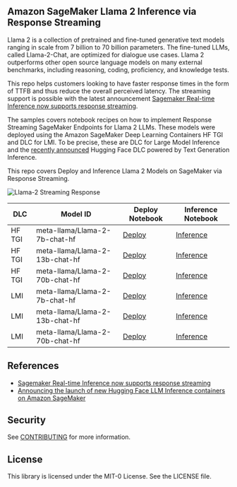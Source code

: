 ## Amazon SageMaker Llama 2 Inference via Response Streaming

Llama 2 is a collection of pretrained and fine-tuned generative text models ranging in scale from 7 billion to 70 billion parameters. The fine-tuned LLMs, called Llama-2-Chat, are optimized for dialogue use cases. Llama 2 outperforms other open source language models on many external benchmarks, including reasoning, coding, proficiency, and knowledge tests.

This repo helps customers looking to have faster response times in the form of TTFB and thus reduce the overall perceived latency. The streaming support is possible with the latest announcement [Sagemaker Real-time Inference now supports response streaming](https://aws.amazon.com/about-aws/whats-new/2023/09/sagemaker-real-time-inference-response-streaming).
 
The samples covers notebook recipes on how to implement Response Streaming SageMaker Endpoints for Llama 2 LLMs.
These models were deployed using the Amazon SageMaker Deep Learning Containers HF TGI and DLC for LMI.
To be precise, these are DLC for Large Model Inference and the [recently announced](https://aws.amazon.com/blogs/machine-learning/announcing-the-launch-of-new-hugging-face-llm-inference-containers-on-amazon-sagemaker/) Hugging Face DLC powered by Text Generation Inference.

This repo covers Deploy and Inference Llama 2 Models on SageMaker via Response Streaming.

![Llama-2 Streaming Response](https://github.com/windson/amazon-sagemaker-llama2-response-streaming-recipes/assets/1826682/4ebe0e47-1f46-4c1c-80d6-5239035de80a)

| DLC | Model ID | Deploy Notebook | Inference Notebook |
| --- | --- | --- | --- |
| HF TGI | meta-llama/Llama-2-7b-chat-hf | [Deploy](https://github.com/aws-samples/amazon-sagemaker-llama2-response-streaming-recipes/blob/main/llama-2-hf-tgi/llama-2-7b-chat-hf/1-deploy-llama-2-7b-chat-hf-tgi-sagemaker.ipynb) | [Inference](https://github.com/aws-samples/amazon-sagemaker-llama2-response-streaming-recipes/blob/main/llama-2-hf-tgi/llama-2-7b-chat-hf/2-sagemaker-realtime-inference-llama-2-7b-chat-hf-tgi-streaming-response.ipynb) |
| HF TGI | meta-llama/Llama-2-13b-chat-hf | [Deploy](https://github.com/aws-samples/amazon-sagemaker-llama2-response-streaming-recipes/blob/main/llama-2-hf-tgi/llama-2-13b-chat-hf/1-deploy-llama-2-13b-chat-hf-tgi-sagemaker.ipynb) | [Inference](https://github.com/aws-samples/amazon-sagemaker-llama2-response-streaming-recipes/blob/main/llama-2-hf-tgi/llama-2-13b-chat-hf/2-sagemaker-realtime-inference-llama-2-13b-chat-hf-tgi-streaming-response.ipynb) |
| HF TGI | meta-llama/Llama-2-70b-chat-hf | [Deploy](https://github.com/aws-samples/amazon-sagemaker-llama2-response-streaming-recipes/blob/main/llama-2-hf-tgi/llama-2-70b-chat-hf/1-deploy-llama-2-70b-chat-hf-tgi-sagemaker.ipynb) | [Inference](https://github.com/aws-samples/amazon-sagemaker-llama2-response-streaming-recipes/blob/main/llama-2-hf-tgi/llama-2-70b-chat-hf/2-sagemaker-realtime-inference-llama-2-70b-chat-hf-tgi-streaming-response.ipynb) |
| LMI | meta-llama/Llama-2-7b-chat-hf | [Deploy](https://github.com/aws-samples/amazon-sagemaker-llama2-response-streaming-recipes/blob/main/llama-2-lmi/llama-2-7b-chat/1-deploy-llama-2-7b-lmi-response-streaming.ipynb) | [Inference](https://github.com/aws-samples/amazon-sagemaker-llama2-response-streaming-recipes/blob/main/llama-2-lmi/llama-2-7b-chat/2-inference-llama-2-7b-lmi-response-streaming.ipynb) |
| LMI | meta-llama/Llama-2-13b-chat-hf | [Deploy](https://github.com/aws-samples/amazon-sagemaker-llama2-response-streaming-recipes/blob/main/llama-2-lmi/llama-2-13b-chat/1-deploy-llama-2-13b-chat-lmi-response-streaming.ipynb) | [Inference](https://github.com/aws-samples/amazon-sagemaker-llama2-response-streaming-recipes/blob/main/llama-2-lmi/llama-2-13b-chat/2-inference-llama-2-13b-chat-lmi-response-streaming.ipynb) |
| LMI | meta-llama/Llama-2-70b-chat-hf | [Deploy](https://github.com/aws-samples/amazon-sagemaker-llama2-response-streaming-recipes/blob/main/llama-2-lmi/llama-2-70b-chat/1-deploy-llama-2-70b-chat-lmi-response-streaming.ipynb) | [Inference](https://github.com/aws-samples/amazon-sagemaker-llama2-response-streaming-recipes/blob/main/llama-2-lmi/llama-2-70b-chat/2-inference-llama-2-70b-chat-lmi-response-streaming.ipynb) |

## References

- [Sagemaker Real-time Inference now supports response streaming](https://aws.amazon.com/about-aws/whats-new/2023/09/sagemaker-real-time-inference-response-streaming)
- [Announcing the launch of new Hugging Face LLM Inference containers on Amazon SageMaker](https://aws.amazon.com/blogs/machine-learning/announcing-the-launch-of-new-hugging-face-llm-inference-containers-on-amazon-sagemaker/)

## Security

See [CONTRIBUTING](CONTRIBUTING.md#security-issue-notifications) for more information.

## License

This library is licensed under the MIT-0 License. See the LICENSE file.

